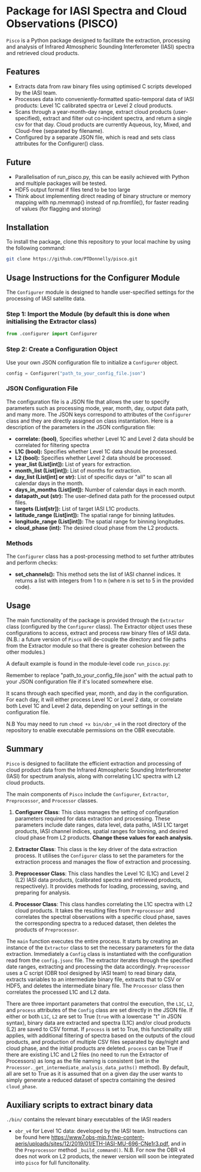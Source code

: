 # Package for IASI Spectra and Cloud Observations (PISCO)

`Pisco` is a Python package designed to facilitate the extraction, processing and analysis of Infrared Atmospheric Sounding Interferometer (IASI) spectra and retrieved cloud products.

## Features

- Extracts data from raw binary files using optimised C scripts developed by the IASI team.
- Processes data into conveniently-formatted spatio-temporal data of IASI products: Level 1C calibrated spectra or Level 2 cloud products.
- Scans through a year-month-day range, extract cloud products (user-specified), extract and filter out co-incident spectra, and return a single csv for that day. Cloud products are currently Aqueous, Icy, Mixed, and Cloud-free (separated by filename).
- Configured by a separate JSON file, which is read and sets class attributes for the Configurer() class.

## Future

- Parallelisation of run_pisco.py, this can be easily achieved with Python and multiple packages will be tested.
- HDF5 output format if files tend to be too large
- Think about implementing direct reading of binary structure or memory mapping with np.memmap() instead of np.fromfile(), for faster reading of values (for flagging and storing)

## Installation

To install the package, clone this repository to your local machine by using the following command:

```bash
git clone https://github.com/PTDonnelly/pisco.git
```


## Usage Instructions for the Configurer Module

The `Configurer` module is designed to handle user-specified settings for the processing of IASI satellite data.

### Step 1: Import the Module (by default this is done when initialising the Extractor class)
```python
from .configurer import Configurer
```

### Step 2: Create a Configuration Object

Use your own JSON configuration file to initialize a `Configurer` object.

```python
config = Configurer("path_to_your_config_file.json")
```

### JSON Configuration File

The configuration file is a JSON file that allows the user to specify parameters such as processing mode, year, month, day, output data path, and many more. The JSON keys correspond to attributes of the `Configurer` class and they are directly assigned on class instantiation. Here is a description of the parameters in the JSON configuration file:

- **correlate: (bool)**, Specifies whether Level 1C and Level 2 data should be correlated for filtering spectra
- **L1C (bool):** Specifies whether Level 1C data should be processed.
- **L2 (bool):** Specifies whether Level 2 data should be processed.
- **year_list (List[int]):** List of years for extraction.
- **month_list (List[int]):** List of months for extraction.
- **day_list (List[int] or str):** List of specific days or "all" to scan all calendar days in the month.
- **days_in_months (List[int]):** Number of calendar days in each month.
- **datapath_out (str):** The user-defined data path for the processed output files.
- **targets (List[str]):** List of target IASI L1C products.
- **latitude_range (List[int]):** The spatial range for binning latitudes.
- **longitude_range (List[int]):** The spatial range for binning longitudes.
- **cloud_phase (int):** The desired cloud phase from the L2 products.

### Methods

The `Configurer` class has a post-processing method to set further attributes and perform checks:

- **set_channels():** This method sets the list of IASI channel indices. It returns a list with integers from 1 to n (where n is set to 5 in the provided code).



## Usage


The main functionality of the package is provided through the `Extractor` class (configured by the `Configurer` class). The Extractor object uses these configurations to access, extract and process raw binary files of IASI data. (N.B.: a future version of `Pisco` will de-couple the directory and file paths from the Extractor module so that there is greater cohesion between the other modules.)

A default example is found in the module-level code `run_pisco.py`:

Remember to replace "path_to_your_config_file.json" with the actual path to your JSON configuration file if it's located somewhere else.

It scans through each specified year, month, and day in the configuration. For each day, it will either process Level 1C or Level 2 data, or correlate both Level 1C and Level 2 data, depending on your settings in the configuration file.

N.B You may need to run `chmod +x bin/obr_v4` in the root directory of the repository to enable executable permissions on the OBR executable.

## Summary 

`Pisco` is designed to facilitate the efficient extraction and processing of cloud product data from the Infrared Atmospheric Sounding Interferometer (IASI) for spectrum analysis, along with correlating L1C spectra with L2 cloud products.

The main components of `Pisco` include the `Configurer`, `Extractor`, `Preprocessor`, and `Processor` classes.

1. **Configurer Class**: This class manages the setting of configuration parameters required for data extraction and processing. These parameters include date ranges, data level, data paths, IASI L1C target products, IASI channel indices, spatial ranges for binning, and desired cloud phase from L2 products. **Change these values for each analysis.**

2. **Extractor Class**: This class is the key driver of the data extraction process. It utilises the `Configurer` class to set the parameters for the extraction process and manages the flow of extraction and processing.

3. **Preprocessor Class**: This class handles the Level 1C (L1C) and Level 2 (L2) IASI data products, (calibrated spectra and retirieved products, respectively). It provides methods for loading, processing, saving, and preparing for analysis.

5. **Processor Class**: This class handles correlating the L1C spectra with L2 cloud products. It takes the resulting files from `Preprocessor` and correlates the spectral observations with a specific cloud phase, saves the corresponding spectra to a reduced dataset, then deletes the products of `Preprocessor`.

The `main` function executes the entire process. It starts by creating an instance of the `Extractor` class to set the necessary parameters for the data extraction. Immediately a `Config` class is instantiated with the configuration read from the `config.jsonc` file. The extractor iterates through the specified date ranges, extracting and processing the data accordingly. `Preprocessor` uses a C script (OBR tool designed by IASI team) to read binary data, extracts variables to an intermediate binary file, extracts that to CSV or HDF5, and deletes the intermediate binary file. The `Processor` class then correlates the processed L1C and L2 data.

There are three important parameters that control the execution, the `L1C`, `L2`, and `process` attributes of the `Config` class are set directly in the JSON file. If either or both `L1C`, `L2` are set to True (`true` with a lowercase "t" in JSON syntax), binary data are extracted and spectra (L1C) and/or cloud products (L2) are saved to CSV format. If `process` is set to True, this functionality still applies, with additional filtering of spectra based on the outputs of the cloud products, and production of multiple CSV files separated by day/night and cloud phase, and the initial products are deleted. `process` can be True if there are existing L1C and L2 files (no need to run the Extractor of Processors) as long as the file naming is consistent (set in the `Processor._get_intermediate_analysis_data_paths()` method). By default, all are set to True as it is assumed that on a given day the user wants to simply generate a reduced dataset of spectra containing the desired `cloud_phase`.

## Auxiliary scripts to extract binary data

`./bin/` contains the relevant binary executables of the IASI readers 
- `obr_v4` for Level 1C data: developed by the IASI team. Instructions can be found here https://www7.obs-mip.fr/wp-content-aeris/uploads/sites/12/2019/01/ETH-IASI-MU-696-CNe1r3.pdf, and in the `Preprocessor` method `_build_command()`. N.B. For now the OBR v4 does not work on L2 products, the newer version will soon be integrated into `pisco` for full funcitonality.